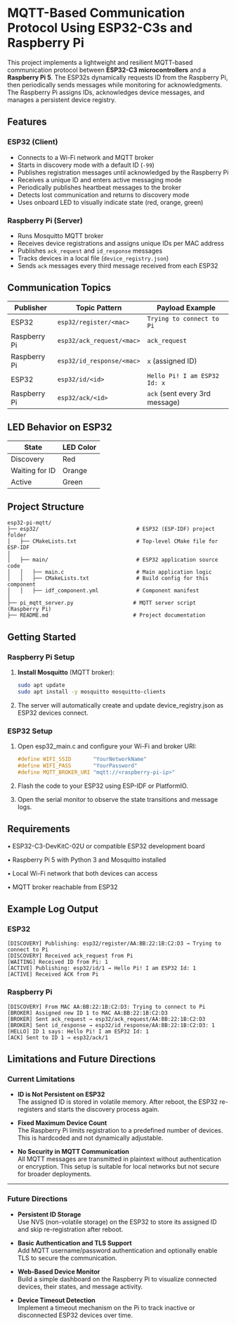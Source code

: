 # MQTT-Based Communication Protocol Using ESP32-C3s and Raspberry Pi

This project implements a lightweight and resilient MQTT-based communication protocol between **ESP32-C3 microcontrollers** and a **Raspberry Pi 5**. The ESP32s dynamically requests ID from the Raspberry Pi, then periodically sends messages while monitoring for acknowledgments. The Raspberry Pi assigns IDs, acknowledges device messages, and manages a persistent device registry.

## Features

### ESP32 (Client)
- Connects to a Wi-Fi network and MQTT broker
- Starts in discovery mode with a default ID (`-99`)
- Publishes registration messages until acknowledged by the Raspberry Pi
- Receives a unique ID and enters active messaging mode
- Periodically publishes heartbeat messages to the broker
- Detects lost communication and returns to discovery mode
- Uses onboard LED to visually indicate state (red, orange, green)

### Raspberry Pi (Server)
- Runs Mosquitto MQTT broker
- Receives device registrations and assigns unique IDs per MAC address
- Publishes `ack_request` and `id_response` messages
- Tracks devices in a local file (`device_registry.json`)
- Sends `ack` messages every third message received from each ESP32

## Communication Topics

| Publisher | Topic Pattern                  | Payload Example                         |
|-----------|--------------------------------|------------------------------------------|
| ESP32     | `esp32/register/<mac>`         | `Trying to connect to Pi`               |
| Raspberry Pi | `esp32/ack_request/<mac>`  | `ack_request`                            |
| Raspberry Pi | `esp32/id_response/<mac>`  | `x` (assigned ID)                        |
| ESP32     | `esp32/id/<id>`                | `Hello Pi! I am ESP32 Id: x`            |
| Raspberry Pi | `esp32/ack/<id>`           | `ack` (sent every 3rd message)          |

## LED Behavior on ESP32

| State            | LED Color |
|------------------|-----------|
| Discovery        | Red       |
| Waiting for ID   | Orange    |
| Active           | Green     |

## Project Structure

```text
esp32-pi-mqtt/
├── esp32/                               # ESP32 (ESP-IDF) project folder
│   ├── CMakeLists.txt                   # Top-level CMake file for ESP-IDF
│
│   ├── main/                            # ESP32 application source code
│   │   ├── main.c                       # Main application logic
│   │   ├── CMakeLists.txt               # Build config for this component
│   │   ├── idf_component.yml            # Component manifest
│
├── pi_mqtt_server.py                   # MQTT server script (Raspberry Pi)
├── README.md                           # Project documentation
```

## Getting Started

### Raspberry Pi Setup

1. **Install Mosquitto** (MQTT broker):

   ```bash
   sudo apt update
   sudo apt install -y mosquitto mosquitto-clients
    ```

2.	The server will automatically create and update device_registry.json as ESP32 devices connect.

### ESP32 Setup

1.	Open esp32_main.c and configure your Wi-Fi and broker URI:

    ```c
    #define WIFI_SSID       "YourNetworkName"
    #define WIFI_PASS       "YourPassword"
    #define MQTT_BROKER_URI "mqtt://<raspberry-pi-ip>"
    ```

2.	Flash the code to your ESP32 using ESP-IDF or PlatformIO.
3.	Open the serial monitor to observe the state transitions and message logs.

## Requirements

•	ESP32-C3-DevKitC-02U or compatible ESP32 development board

•	Raspberry Pi 5 with Python 3 and Mosquitto installed

•	Local Wi-Fi network that both devices can access

•	MQTT broker reachable from ESP32


## Example Log Output

### ESP32
```
[DISCOVERY] Publishing: esp32/register/AA:BB:22:1B:C2:D3 → Trying to connect to Pi
[DISCOVERY] Received ack_request from Pi
[WAITING] Received ID from Pi: 1
[ACTIVE] Publishing: esp32/id/1 → Hello Pi! I am ESP32 Id: 1
[ACTIVE] Received ACK from Pi
```

### Raspberry Pi
```
[DISCOVERY] From MAC AA:BB:22:1B:C2:D3: Trying to connect to Pi
[BROKER] Assigned new ID 1 to MAC AA:BB:22:1B:C2:D3
[BROKER] Sent ack_request → esp32/ack_request/AA:BB:22:1B:C2:D3
[BROKER] Sent id_response → esp32/id_response/AA:BB:22:1B:C2:D3: 1
[HELLO] ID 1 says: Hello Pi! I am ESP32 Id: 1
[ACK] Sent to ID 1 → esp32/ack/1
```

## Limitations and Future Directions

### Current Limitations

- **ID is Not Persistent on ESP32**  
  The assigned ID is stored in volatile memory. After reboot, the ESP32 re-registers and starts the discovery process again.

- **Fixed Maximum Device Count**  
  The Raspberry Pi limits registration to a predefined number of devices. This is hardcoded and not dynamically adjustable.

- **No Security in MQTT Communication**  
  All MQTT messages are transmitted in plaintext without authentication or encryption. This setup is suitable for local networks but not secure for broader deployments.

---

### Future Directions

- **Persistent ID Storage**  
  Use NVS (non-volatile storage) on the ESP32 to store its assigned ID and skip re-registration after reboot.

- **Basic Authentication and TLS Support**  
  Add MQTT username/password authentication and optionally enable TLS to secure the communication.

- **Web-Based Device Monitor**  
  Build a simple dashboard on the Raspberry Pi to visualize connected devices, their states, and message activity.

- **Device Timeout Detection**  
  Implement a timeout mechanism on the Pi to track inactive or disconnected ESP32 devices over time.


